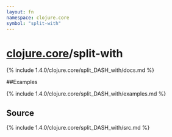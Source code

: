 ```yaml
---
layout: fn
namespace: clojure.core
symbol: "split-with"
---
```


# [clojure.core](../)/split-with

{% include 1.4.0/clojure.core/split_DASH_with/docs.md %}

##Examples

{% include 1.4.0/clojure.core/split_DASH_with/examples.md %}
## Source
{% include 1.4.0/clojure.core/split_DASH_with/src.md %}


